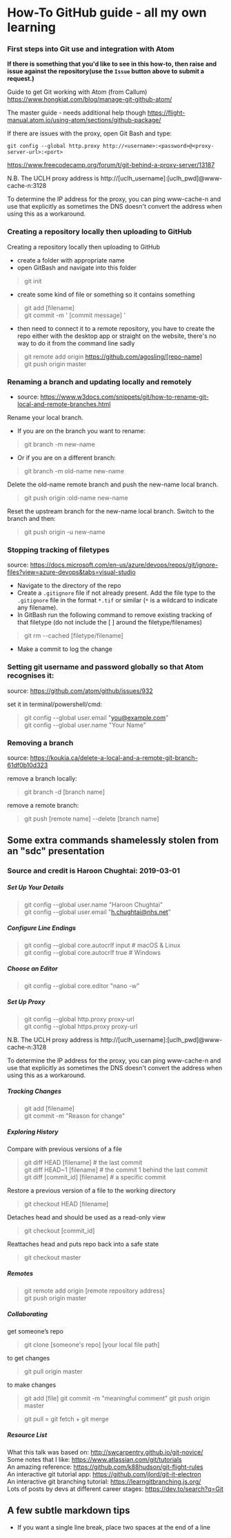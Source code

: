 # How-To GitHub guide - all my own learning

### First steps into Git use and integration with Atom

**If there is something that you'd like to see in this how-to, then raise and issue against the repository(use the `Issue` button above to submit a request.)**

Guide to get Git working with Atom (from Callum)
https://www.hongkiat.com/blog/manage-git-github-atom/

  

The master guide - needs additional help though
https://flight-manual.atom.io/using-atom/sections/github-package/

  

If there are issues with the proxy, open Git Bash and type:
```console
git config --global http.proxy http://<username>:<password>@<proxy-server-url>:<port>
```
https://www.freecodecamp.org/forum/t/git-behind-a-proxy-server/13187

N.B. The UCLH proxy address is http://[uclh_username]:[uclh_pwd]@www-cache-n:3128

To determine the IP address for the proxy, you can ping www-cache-n and use that explicitly as sometimes the DNS doesn't convert the address when using this as a workaround.




### Creating a repository locally then uploading to GitHub

Creating a repository locally then uploading to GitHub

 - create a folder with appropriate name
 - open GitBash and navigate into this folder

> git init

 - create some kind of file or something so it contains something

> git add [filename]  
> git commit -m ' [commit message] '

 - then need to connect it to a remote repository, you have to create the repo either with the desktop app or straight on the website, there's no way to do it from the command line sadly

> git remote add origin https://github.com/agosling/[repo-name]  
> git push origin master


### Renaming a branch and updating locally and remotely

 - source:  https://www.w3docs.com/snippets/git/how-to-rename-git-local-and-remote-branches.html

Rename your local branch.
 - If you are on the branch you want to rename:

> git branch -m new-name

 - Or if you are on a different branch:

> git branch -m old-name new-name

Delete the old-name remote branch and push the new-name local branch.
> git push origin :old-name new-name

Reset the upstream branch for the new-name local branch.
Switch to the branch and then:

> git push origin -u new-name



### Stopping tracking of filetypes

source:  https://docs.microsoft.com/en-us/azure/devops/repos/git/ignore-files?view=azure-devops&tabs=visual-studio

 - Navigate to the directory of the repo
 - Create a `.gitignore` file if not already present.  Add the file type to the `.gitignore` file in the format `*.tif` or similar (`*` is a wildcard to indicate any filename).
 - In GitBash run the following command to remove existing tracking of that filetype (do not include the [ ] around the filetype/filenames)

> git rm --cached [filetype/filename]

 - Make a commit to log the change

### Setting git username and password globally so that Atom recognises it:

source:  https://github.com/atom/github/issues/932

set it in terminal/powershell/cmd:

> git config --global user.email \"you@example.com\"  
> git config --global user.name "Your Name"



### Removing a branch

source:  https://koukia.ca/delete-a-local-and-a-remote-git-branch-61df0b10d323

remove a branch locally:

> git branch -d [branch name]

remove a remote branch:

> git push [remote name] --delete [branch name]

## Some extra commands shamelessly stolen from an "sdc" presentation
### Source and credit is Haroon Chughtai:  2019-03-01

##### Set Up Your Details
> git config --global user.name "Haroon Chughtai"  
> git config --global user.email "h.chughtai@nhs.net"

##### Configure Line Endings
> git config --global core.autocrlf input # macOS & Linux  
> git config --global core.autocrlf true # Windows

##### Choose an Editor
> git config --global core.editor "nano -w"

##### Set Up Proxy
> git config --global http.proxy proxy-url  
> git config --global https.proxy proxy-url  

N.B. The UCLH proxy address is http://[uclh_username]:[uclh_pwd]@www-cache-n:3128

To determine the IP address for the proxy, you can ping www-cache-n and use that explicitly as sometimes the DNS doesn't convert the address when using this as a workaround.

##### Tracking Changes
> git add [filename]  
> git commit -m "Reason for change"

##### Exploring History
Compare with previous versions of a file
> git diff HEAD [filename] # the last commit  
> git diff HEAD~1 [filename] # the commit 1 behind the last commit  
> git diff [commit_id] [filename] # a specific commit  

Restore a previous version of a file to the working directory
> git checkout HEAD [filename]  

Detaches head and should be used as a read-only view
> git checkout [commit_id]  

Reattaches head and puts repo back into a safe state
> git checkout master  

##### Remotes
> git remote add origin [remote repository address]  
> git push origin master

##### Collaborating
get someone’s repo
> git clone [someone's repo] [your local file path]

to get changes
> git pull origin master

to make changes
> git add [file]
> git commit -m "meaningful comment"
> git push origin master

> git pull = git fetch + git merge

##### Resource List
What this talk was based on:  http://swcarpentry.github.io/git-novice/  
Some notes that I like:  https://www.atlassian.com/git/tutorials  
An amazing reference:  https://github.com/k88hudson/git-flight-rules  
An interactive git tutorial app:  https://github.com/jlord/git-it-electron  
An interactive git branching tutorial:  https://learngitbranching.js.org/  
Lots of posts by devs at different career stages:  https://dev.to/search?q=Git







## A few subtle markdown tips

 - If you want a single line break, place two spaces at the end of a line
